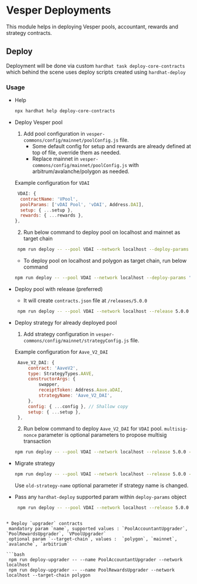 # Vesper Deployments
This module helps in deploying Vesper pools, accountant, rewards and strategy contracts.

## Deploy

Deployment will be done via custom `hardhat task deploy-core-contracts` which behind the scene uses deploy scripts created using `hardhat-deploy`
### Usage
* Help
   ```bash
   npx hardhat help deploy-core-contracts
   ```

* Deploy Vesper pool
  1. Add pool configuration in `vesper-commons/config/mainnet/poolConfig.js` file.
     - Some default config for setup and rewards are already defined at top of file, override them as needed.
     - Replace mainnet in `vesper-commons/config/mainnet/poolConfig.js` with arbitrum/avalanche/polygon as needed.

   Example configuration for `VDAI`
    ```js
     VDAI: {
      contractName: 'VPool',
      poolParams: ['vDAI Pool', 'vDAI', Address.DAI],
      setup: { ...setup },
      rewards: { ...rewards },
    },
    ```

  2. Run below command to deploy pool on localhost and mainnet as target chain
  ```bash
   npm run deploy -- --pool VDAI --network localhost --deploy-params '{"tags": "deploy-vPool"}'
  ```
  - To deploy pool on localhost and polygon as target chain, run below command 
  ```bash 
  npm run deploy -- --pool VDAI --network localhost --deploy-params '{"tags": "deploy-vPool"}' --target-chain polygon
  ```

* Deploy pool with release (preferred)
  - It will create `contracts.json` file at `/releases/5.0.0`
  ```bash
   npm run deploy -- --pool VDAI --network localhost --release 5.0.0 --deploy-params '{"tags": "deploy-vPool"}'
  ``` 

* Deploy strategy for already deployed pool
  1. Add strategy configuration in `vesper-commons/config/mainnet/strategyConfig.js` file.
   
   Example configuration for `Aave_V2_DAI`
   ```js
    Aave_V2_DAI: {
        contract: 'AaveV2',
        type: StrategyTypes.AAVE,
        constructorArgs: {
            swapper,
            receiptToken: Address.Aave.aDAI,
            strategyName: 'Aave_V2_DAI',
        },
        config: { ...config }, // Shallow copy
        setup: { ...setup },
    },
   ```
  2. Run below command to deploy `Aave_V2_DAI` for `VDAI` pool. `multisig-nonce` parameter is optional parameters to propose multisig transaction
  ```bash
  npm run deploy -- --pool VDAI --network localhost --release 5.0.0 --deploy-params '{"tags": "deploy-strategy"}' --strategy-name Aave_V2_DAI --multisig-nonce 0
  ```

* Migrate strategy
  ```bash
  npm run deploy -- --pool VDAI --network localhost --release 5.0.0 --deploy-params '{"tags": "migrate-strategy"}' --strategy-name Aave_V2_DAI
  ```
  Use `old-strategy-name` optional parameter if strategy name is changed.
  
* Pass any `hardhat-deploy` supported param within `deploy-params` object
  ```bash
   npm run deploy -- --pool VDAI --network localhost --release 5.0.0 --deploy-params '{"tags": "deploy-vPool", "gasprice": "25000000000"}'
  ```

 ```

 * Deploy `upgrader` contracts 
  mandatory param `name`, supported values : `PoolAccountantUpgrader`, `PoolRewardsUpgrader`, `VPoolUpgrader`
  optional param `--target-chain`, values :  `polygon`, `mainnet`, `avalanche`, `arbitrium`
 
 ```bash
  npm run deploy-upgrader -- --name PoolAccountantUpgrader --network localhost
  npm run deploy-upgrader -- --name PoolRewardsUpgrader --network localhost --target-chain polygon
 ```
